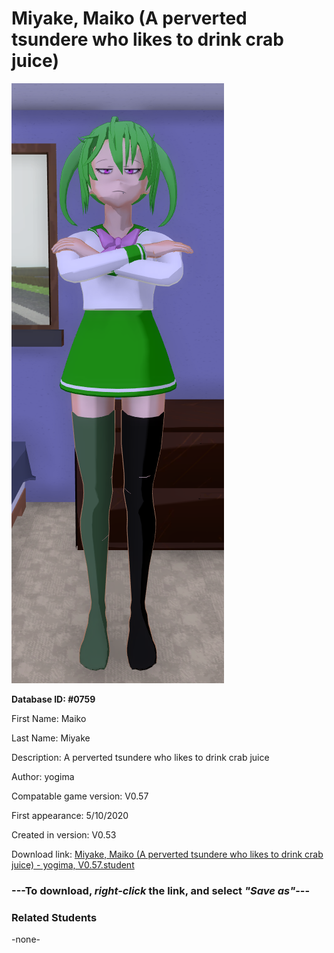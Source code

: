 # Miyake, Maiko (A perverted tsundere who likes to drink crab juice)

<img src="../../Files/Images/Miyake, Maiko (A perverted tsundere who likes to drink crab juice).png" title="Miyake, Maiko (A perverted tsundere who likes to drink crab juice) - yogima, V0.57">

**Database ID: #0759**

First Name: Maiko

Last Name: Miyake

Description: A perverted tsundere who likes to drink crab juice

Author: yogima

Compatable game version: V0.57

First appearance: 5/10/2020

Created in version: V0.53

Download link: <a href="https://raw.githubusercontent.com/Arbiter1223/Daigaku-Gurashi-Custom-Students/master/Files/Student%20Files/Miyake%2C%20Maiko%20(A%20perverted%20tsundere%20who%20likes%20to%20drink%20crab%20juice)%20-%20yogima%2C%20V0.57.student">Miyake, Maiko (A perverted tsundere who likes to drink crab juice) - yogima, V0.57.student</a>

### ---**To download, _right-click_ the link, and select _"Save as"_**---

### Related Students

-none-
